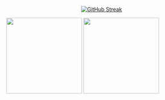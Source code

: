 <p align="center">
<a href="https://git.io/streak-stats"><img src="https://streak-stats.demolab.com?user=racoelhosilva&theme=gruvbox&border_radius=8&date_format=j%20M%5B%20Y%5D&border=EBDBB2" alt="GitHub Streak" /></a>
</p>

<a href="https://github.com/racoelhosilva"><img height=200 align="center" src="https://github-readme-stats.vercel.app/api?username=racoelhosilva&theme=gruvbox&hide_border=false&border_color=EBDBB2&show_icons=true&border_radius=8&card_width=467" /></a>
<a href="https://github.com/racoelhosilva"><img height=200 align="center" src="https://github-readme-stats.vercel.app/api/top-langs/?username=racoelhosilva&theme=gruvbox&show_icons=true&hide_border=false&size_weight=0.5&count_weight=1.0&langs_count=8&layout=compact&border_color=EBDBB2&card_width=320&border_radius=8" /></a>
